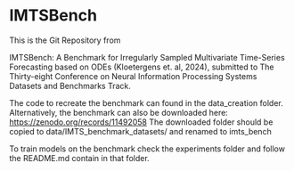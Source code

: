 # IMTSBench
This is the Git Repository from 
	
IMTSBench: A Benchmark for Irregularly Sampled Multivariate Time-Series Forecasting based on ODEs (Kloetergens et. al, 2024),
submitted to The Thirty-eight Conference on Neural Information Processing Systems Datasets and Benchmarks Track.

The code to recreate the benchmark can found in the data_creation folder. 
Alternatively, the benchmark can also be downloaded here: https://zenodo.org/records/11492058
The downloaded folder should be copied to data/IMTS_benchmark_datasets/ and renamed to imts_bench

To train models on the benchmark check the experiments folder and follow the README.md contain in 
that folder.
 